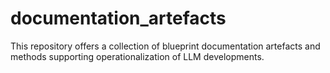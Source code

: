 # documentation_artefacts
This repository offers a collection of blueprint documentation artefacts and methods supporting operationalization of LLM developments.
